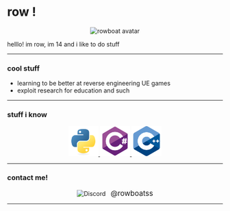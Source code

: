 # row !

<p align="center">
  <img src="https://github.com/rowboatss.png" alt="rowboat avatar" width="160" />
</p>

helllo! im row, im 14 and i like to do stuff

---

### cool stuff

* learning to be better at reverse engineering UE games
* exploit research for education and such

---

### stuff i know

<p align="center"> <a href="https://www.python.org" title="Python"> <img src="https://raw.githubusercontent.com/devicons/devicon/master/icons/python/python-original.svg" alt="Python" width="70" height="70" /> </a> <a href="https://docs.microsoft.com/dotnet/csharp/" title="C#"> <img src="https://raw.githubusercontent.com/devicons/devicon/master/icons/csharp/csharp-original.svg" alt="C#" width="70" height="70" /> </a> <a href="https://isocpp.org" title="C++"> <img src="https://raw.githubusercontent.com/devicons/devicon/master/icons/cplusplus/cplusplus-original.svg" alt="C++" width="70" height="70" /> </a> </p>

---

### contact me!

<p align="center">
  <img src="https://github.com/rowboatss/rowboatss/raw/main/discord.png" alt="Discord" width="28" height="28" style="vertical-align:middle; margin-right:8px;" />
  <span style="font-size:1.05rem; vertical-align:middle;">@rowboatss</span>
</p>




---
